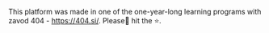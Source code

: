 This platform was made in one of the one-year-long learning programs with zavod 404 - https://404.si/.
Please🙏 hit the ⭐.